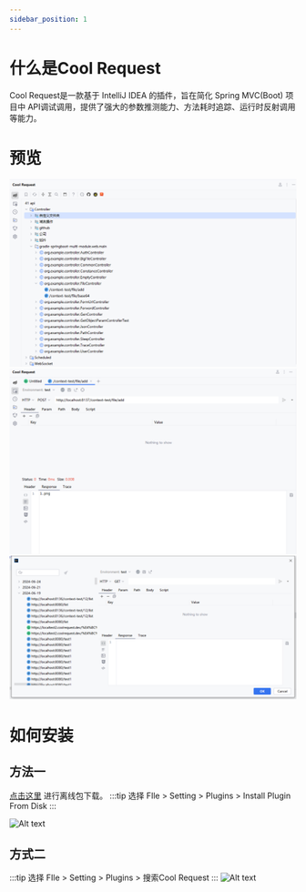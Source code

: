 ```yaml
---
sidebar_position: 1
---
```


# 什么是Cool Request


Cool Request是一款基于 IntelliJ IDEA 的插件，旨在简化 Spring MVC(Boot) 项目中 API调试调用，提供了强大的参数推测能力、方法耗时追踪、运行时反射调用等能力。


# 预览
  ![Alt text](images/white-preview-0.png)
  ![Alt text](images/white-preview-1.png)
  ![Alt text](images/white-preview-2.png)

# 如何安装
## 方法一

[点击这里](https://plugins.jetbrains.com/plugin/23555-cool-request) 进行离线包下载。
:::tip
选择 FIle > Setting > Plugins > Install Plugin From Disk
:::

![Alt text](image.png)

## 方式二
:::tip
选择 FIle > Setting > Plugins > 搜索Cool Request
:::
![Alt text](./images/idea_plugin_search.png)